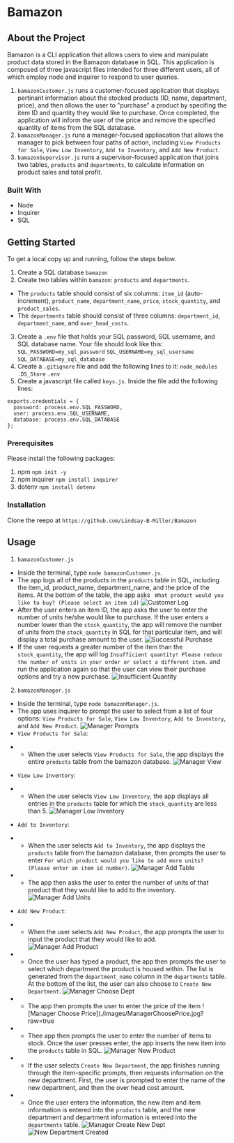 # Bamazon

## About the Project
Bamazon is a CLI application that allows users to view and manipulate product data stored in the Bamazon database in SQL. This application is composed of three javascript files intended for three different users, all of which employ node and inquirer to respond to user queries. 
1. `bamazonCustomer.js` runs a customer-focused application that displays pertinant information about the stocked products (ID, name, department, price), and then allows the user to "purchase" a product by specifing the item ID and quantity they would like to purchase. Once completed, the application will inform the user of the price and remove the specified quantity of items from the SQL database. 
2. `bamazonManager.js` runs a manager-focused appliacation that allows the manager to pick between four paths of action, including `View Products for Sale`, `View Low Inventory`, `Add to Inventory`, and `Add New Product`.
3. `bamazonSupervisor.js` runs a supervisor-focused application that joins two tables, `products` and `departments`, to calculate information on product sales and total profit. 

### Built With
- Node 
- Inquirer
- SQL

## Getting Started
To get a local copy up and running, follow the steps below.

1. Create a SQL database `bamazon`
2. Create two tables within `bamazon`: `products` and `departments`.
* The `products` table should consist of six columns: `item_id` (auto-increment), `product_name`, `department_name`, `price`, `stock_quantity`, and `product_sales`. 
* The `departments` table should consist of three columns: `department_id`, `department_name`, and `over_head_costs`.
3. Create a `.env` file that holds your SQL password, SQL username, and SQL database name. Your file should look like this: 
`SQL_PASSWORD=my_sql_password`
`SQL_USERNAME=my_sql_username`
`SQL_DATABASE=my_sql_database`
4. Create a `.gitignore` file and add the following lines to it: 
`node_modules`
`.DS_Store`
`.env`
5. Create a javascript file called `keys.js`. Inside the file add the following lines: 
```
exports.credentials = {
  password: process.env.SQL_PASSWORD,
  user: process.env.SQL_USERNAME,
  database: process.env.SQL_DATABASE
};
```

### Prerequisites
Please install the following packages:
1. npm `npm init -y`
2. npm inquirer `npm install inquirer`
3. dotenv `npm install dotenv`

### Installation
Clone the reepo at `https://github.com/Lindsay-B-Miller/Bamazon`

## Usage 
1. `bamazonCustomer.js`
* Inside the terminal, type `node bamazonCustomer.js`.
* The app logs all of the products in the `products` table in SQL, including the item_id, product_name, department_name, and the price of the items. At the bottom of the table, the app asks ` What product would you like to buy? (Please select an item id)`
![Customer Log](./images/CustomerLog.jpg?raw=true)
* After the user enters an item ID, the app asks the user to enter the number of units he/she would like to purchase. If the user enters a number lower than the `stock_quantity`, the app will remove the number of units from the `stock_quantity` in SQL for that particular item, and will display a total purchase amount to the user.
![Successful Purchase](./images/SuccessfulPurchase.jpg?raw=true)
* If the user requests a greater number of the item than the `stock_quantity`, the app will log `Insufficient quantity! Please reduce the number of units in your order or select a different item.` and run the application again so that the user can view their purchase options and try a new purchase. 
![Insufficient Quantity](./images/InsufficientQuantity.jpg?raw=true)

2. `bamazonManager.js`
* Inside the terminal, type `node bamazonManager.js`.
* The app uses inquirer to prompt the user to select from a list of four options: `View Products for Sale`, `View Low Inventory`, `Add to Inventory`, and `Add New Product`.
![Manager Prompts](./images/ManagerPrompts.jpg?raw=true)
* `View Products for Sale`: 
- - When the user selects `View Products for Sale`, the app displays the entire `products` table from the bamazon database. 
![Manager View](./images/ManagerView.jpg?raw=true)
* `View Low Inventory`:
- - When the user selects `View Low Inventory`, the app displays all entries in the `products` table for which the `stock_quantity` are less than 5. 
![Manager Low Inventory](./images/ManagerLow.jpg?raw=true)
* `Add to Inventory`: 
- - When the user selects `Add to Inventory`, the app displays the `products` table from the bamazon database, then prompts the user to enter `For which product would you like to add more units? (Please enter an item id number)`.
![Manager Add Table](./images/ManagerAdd.jpg?raw=true)
- - The app then asks the user to enter the number of units of that product that they would like to add to the inventory.
![Manager Add Units](./images/ManagerAddUnits.jpg?raw=true)
* `Add New Product`:
- - When the user selects `Add New Product`, the app prompts the user to input the product that they would like to add. 
![Manager Add Product](./images/ManagerAddProduct.jpg?raw=true)
- - Once the user has typed a product, the app then prompts the user to select which department the product is housed within. The list is generated from the `department_name` column in the `departments` table. At the bottom of the list, the user can also choose to `Create New Department`.
![Manager Choose Dept](./images/ManagerChooseDept.jpg?raw=true)
- - The app then prompts the user to enter the price of the item
![Manager Choose Price](./images/ManagerChoosePrice.jpg?raw=true
- - Thee app then prompts the user to enter the number of items to stock. Once the user presses enter, the app inserts the new item into the `products` table in SQL.
![Manager New Product](./images/ManagerNewProduct.jpg?raw=true)
- - If the user selects `Create New Department`, the app finishes running through the item-specific prompts, then requests information on the new department. First, the user is prompted to enter the name of the new department, and then the over head cost amount. 
- - Once the user enters the information, the new item and item information is entered into the `products` table, and the new department and department information is entered into the `departments` table. 
![Manager Create New Dept](./images/CreateNewDept.jpg?raw=true)
![New Department Created](./images/NewDeptCreated.jpg?raw=true)
